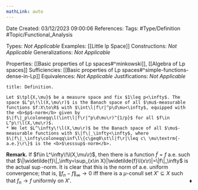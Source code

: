 ```yaml
---
mathLink: auto
---
```


<div class="topSpace"></div>

Date Created: 03/12/2023 09:00:06
References:
Tags: #Type/Definition #Topic/Functional_Analysis

Types: <i>Not Applicable</i>
Examples: [[Little lp Space]]
Constructions: <i>Not Applicable</i>
Generalizations: <i>Not Applicable</i>

Properties: [[Basic properties of Lp spaces#^minkowski]], [[Algebra of Lp spaces]]
Sufficiencies: [[Basic properties of Lp spaces#^simple-functions-dense-in-Lp]]
Equivalences: <i>Not Applicable</i>
Justifications: <i>Not Applicable</i>

``` ad-Definition
title: Definition.

Let $\tpl{X,\mu}$ be a measure space and fix $1\leq p<\infty$. The space $L^p\!\l(X,\mu\r)$ is the Banach space of all $\mu$-measurable functions $f:X\to\R$ with $\int\l|f\r|^p\d\mu<\infty$, equipped with the <b>$p$-norm</b> given by $\|f\|_p\coloneqq\l(\int\l|f\r|^p\d\mu\r)^{1/p}$ for all $f\in L^p\!\l(X,\mu\r)$.
* We let $L^\infty\!\l(X,\mu\r)$ be the Banach space of all $\mu$-measurable functions with $\|f\|_\infty<\infty$, where $\|f\|_\infty\coloneqq\inf\l\{c\geq0\st\l|f\r|\leq c\ \mu\textrm{-a.e.}\r\}$ is the <b>$\esssup$-norm</b>.

```

<b>Remark.</b> If $f\in L^\infty\!\l(X,\mu\r)$, then there is a function $\widetilde{f}=f$ a.e. such that $\|\widetilde{f}\|_\infty=\sup_{x\in X}|\widetilde{f}\l(x\r)|=\|f\|_\infty$ is the actual $\sup$-norm. It is clear that this is the norm of a.e. uniform convergence; that is, $\|f_n-f\|_\infty\to0$ iff there is a $\mu$-conull set $X'\subseteq X$ such that $f_n\to f$ uniformly on $X'$.<span style="float:right;">$\blacklozenge$</span>
